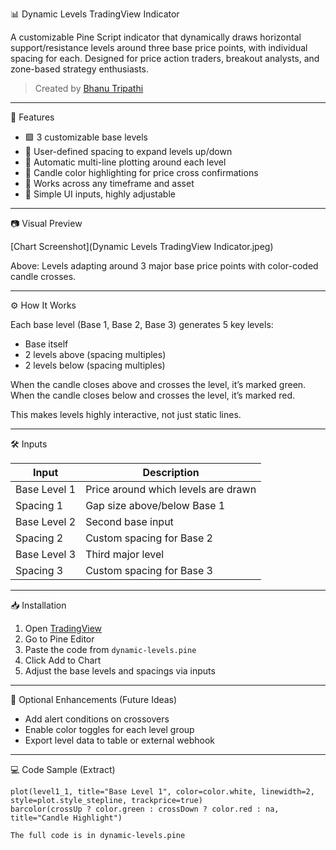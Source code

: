  📊 Dynamic Levels TradingView Indicator

A customizable Pine Script indicator that dynamically draws horizontal support/resistance levels around three base price points, with individual spacing for each. Designed for price action traders, breakout analysts, and zone-based strategy enthusiasts.

> Created by [Bhanu Tripathi](https://github.com/bhanu75)

---

 🧠 Features

- 🟩 3 customizable base levels
- 📏 User-defined spacing to expand levels up/down
- 🔁 Automatic multi-line plotting around each level
- 🔎 Candle color highlighting for price cross confirmations
- 🧩 Works across any timeframe and asset
- 💬 Simple UI inputs, highly adjustable

---

 📷 Visual Preview

[Chart Screenshot](Dynamic Levels TradingView Indicator.jpeg)

Above: Levels adapting around 3 major base price points with color-coded candle crosses.

---

 ⚙️ How It Works

Each base level (Base 1, Base 2, Base 3) generates 5 key levels:
- Base itself
- 2 levels above (spacing multiples)
- 2 levels below (spacing multiples)

When the candle closes above and crosses the level, it’s marked green.  
When the candle closes below and crosses the level, it’s marked red.

This makes levels highly interactive, not just static lines.

---

 🛠 Inputs

| Input              | Description                          |
|-------------------|--------------------------------------|
| Base Level 1       | Price around which levels are drawn |
| Spacing 1          | Gap size above/below Base 1         |
| Base Level 2       | Second base input                   |
| Spacing 2          | Custom spacing for Base 2           |
| Base Level 3       | Third major level                   |
| Spacing 3          | Custom spacing for Base 3           |

---

 📥 Installation

1. Open [TradingView](https://www.tradingview.com/)
2. Go to Pine Editor
3. Paste the code from `dynamic-levels.pine`
4. Click Add to Chart
5. Adjust the base levels and spacings via inputs

---

 🔔 Optional Enhancements (Future Ideas)

- Add alert conditions on crossovers
- Enable color toggles for each level group
- Export level data to table or external webhook

---

 💻 Code Sample (Extract)

```pinescript
plot(level1_1, title="Base Level 1", color=color.white, linewidth=2, style=plot.style_stepline, trackprice=true)
barcolor(crossUp ? color.green : crossDown ? color.red : na, title="Candle Highlight")

The full code is in dynamic-levels.pine
